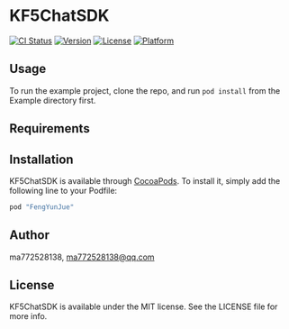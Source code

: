 # KF5ChatSDK

[![CI Status](http://img.shields.io/travis/ma772528138/KF5ChatSDK.svg?style=flat)](https://travis-ci.org/ma772528138/KF5ChatSDK)
[![Version](https://img.shields.io/cocoapods/v/KF5ChatSDK.svg?style=flat)](http://cocoapods.org/pods/KF5ChatSDK)
[![License](https://img.shields.io/cocoapods/l/KF5ChatSDK.svg?style=flat)](http://cocoapods.org/pods/KF5ChatSDK)
[![Platform](https://img.shields.io/cocoapods/p/KF5ChatSDK.svg?style=flat)](http://cocoapods.org/pods/KF5ChatSDK)

## Usage

To run the example project, clone the repo, and run `pod install` from the Example directory first.

## Requirements

## Installation

KF5ChatSDK is available through [CocoaPods](http://cocoapods.org). To install
it, simply add the following line to your Podfile:

```ruby
pod "FengYunJue"
```

## Author

ma772528138, ma772528138@qq.com

## License

KF5ChatSDK is available under the MIT license. See the LICENSE file for more info.
